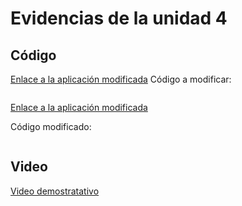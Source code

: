 # Evidencias de la unidad 4

## Código

[Enlace a la aplicación modificada]([URL]https://editor.p5js.org/thehunteruwu/sketches/FSW71z5Nl) 
Código a modificar:

``` js

```

[Enlace a la aplicación modificada](URL)

Código modificado:

``` js

```

## Video

[Video demostratativo](URL)




